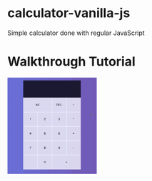 # calculator-vanilla-js
Simple calculator done with regular JavaScript

# Walkthrough Tutorial 

<img src='CalcWalkthrough.gif' title='Video Walkthrough' width='200px' alt='Video Walkthrough' />
